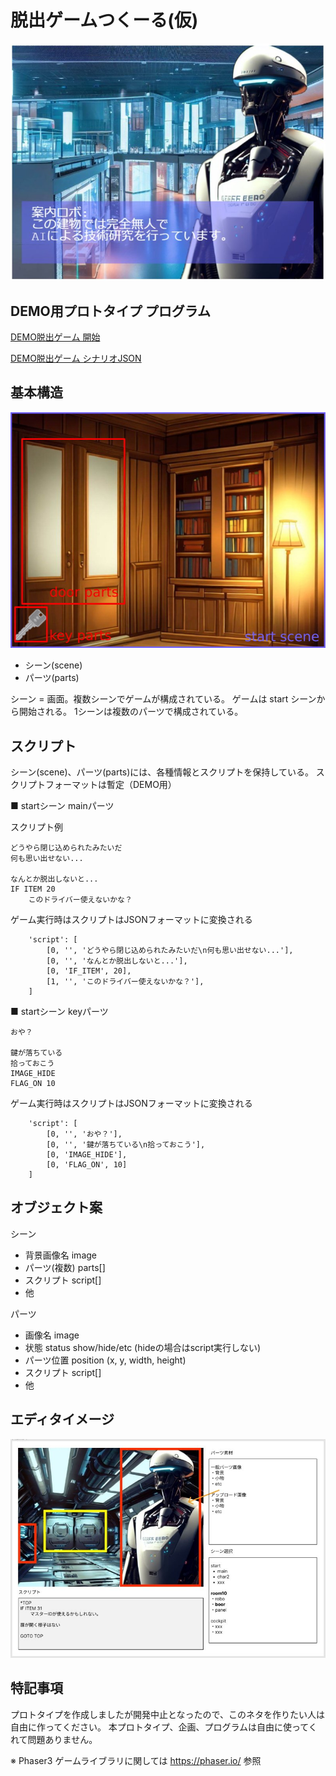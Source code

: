 # 脱出ゲームつくーる(仮)

![](title1.jpg)

## DEMO用プロトタイプ プログラム

[DEMO脱出ゲーム 開始](https://tatenosystem.github.io/escapegame/)

[DEMO脱出ゲーム シナリオJSON](scenes.js)

## 基本構造

![](image1.jpg)

- シーン(scene)
- パーツ(parts)

シーン = 画面。複数シーンでゲームが構成されている。
ゲームは start シーンから開始される。
1シーンは複数のパーツで構成されている。

## スクリプト

シーン(scene)、パーツ(parts)には、各種情報とスクリプトを保持している。
スクリプトフォーマットは暫定（DEMO用）

■ startシーン mainパーツ

スクリプト例

```
どうやら閉じ込められたみたいだ
何も思い出せない...

なんとか脱出しないと...
IF ITEM 20
    このドライバー使えないかな？
```

ゲーム実行時はスクリプトはJSONフォーマットに変換される

```
    'script': [
        [0, '', 'どうやら閉じ込められたみたいだ\n何も思い出せない...'],
        [0, '', 'なんとか脱出しないと...'],
        [0, 'IF_ITEM', 20],
        [1, '', 'このドライバー使えないかな？'],
    ]
```

■ startシーン keyパーツ

```
おや？

鍵が落ちている
拾っておこう
IMAGE_HIDE
FLAG_ON 10
```

ゲーム実行時はスクリプトはJSONフォーマットに変換される

```
    'script': [
        [0, '', 'おや？'],
        [0, '', '鍵が落ちている\n拾っておこう'],
        [0, 'IMAGE_HIDE'],
        [0, 'FLAG_ON', 10]
    ]
```

## オブジェクト案

シーン

- 背景画像名 image
- パーツ(複数) parts[]
- スクリプト script[]
- 他

パーツ

- 画像名 image
- 状態 status show/hide/etc (hideの場合はscript実行しない)
- パーツ位置 position (x, y, width, height)
- スクリプト script[]
- 他

## エディタイメージ

![](editor.jpg)

## 特記事項

プロトタイプを作成しましたが開発中止となったので、このネタを作りたい人は自由に作ってください。
本プロトタイプ、企画、プログラムは自由に使ってくれて問題ありません。

※ Phaser3 ゲームライブラリに関しては https://phaser.io/ 参照
